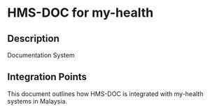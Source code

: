 # HMS-DOC for my-health

## Description

Documentation System

## Integration Points

This document outlines how HMS-DOC is integrated with my-health systems in Malaysia.
